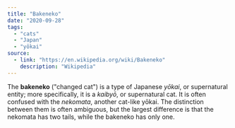 ```yaml
---
title: "Bakeneko"
date: "2020-09-28"
tags:
  - "cats"
  - "Japan"
  - "yōkai"
source:
  - link: "https://en.wikipedia.org/wiki/Bakeneko"
    description: "Wikipedia"
---
```


The **bakeneko** ("changed cat") is a type of Japanese *yōkai*, or supernatural entity; more specifically, it is a *kaibyō*, or supernatural cat. It is often confused with the *nekomata*, another cat-like yōkai. The distinction between them is often ambiguous, but the largest difference is that the nekomata has two tails, while the bakeneko has only one.

